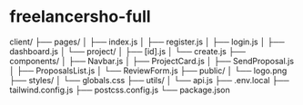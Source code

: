 # freelancersho-full
client/
├── pages/
│   ├── index.js
│   ├── register.js
│   ├── login.js
│   ├── dashboard.js
│   └── project/
│       ├── [id].js
│       └── create.js
├── components/
│   ├── Navbar.js
│   ├── ProjectCard.js
│   ├── SendProposal.js
│   ├── ProposalsList.js
│   └── ReviewForm.js
├── public/
│   └── logo.png
├── styles/
│   └── globals.css
├── utils/
│   └── api.js
├── .env.local
├── tailwind.config.js
├── postcss.config.js
└── package.json

